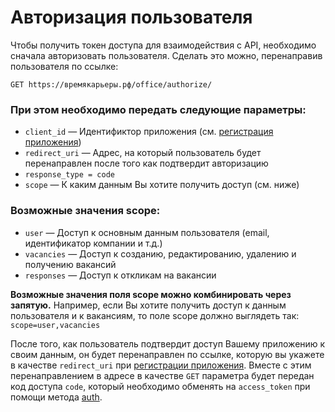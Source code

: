 # Авторизация пользователя

Чтобы получить токен доступа для взаимодействия с API, необходимо сначала авторизовать пользователя. 
Сделать это можно, перенаправив пользователя по ссылке:
```
GET https://времякарьеры.рф/office/authorize/
```

### При этом необходимо передать следующие параметры:
* `client_id` — Идентификтор приложения (см. [регистрация приложения](https://xn--80adjbxl0aeb4ii6a.xn--p1ai/wp-admin/admin.php?page=apps))
* `redirect_uri` — Адрес, на который пользователь будет перенаправлен после того как подтвердит авторизацию
* `response_type = code`
* `scope` — К каким данным Вы хотите получить доступ (см. ниже)

### Возможные значения scope:
* `user` — Доступ к основным данным пользователя (email, идентификатор компании и т.д.)
* `vacancies` — Доступ к созданию, редактированию, удалению и получению вакансий
* `responses` — Доступ к откликам на вакансии

**Возможные значения поля scope можно комбинировать через запятую.**
Например, если Вы хотите получить доступ к данным пользователя и к вакансиям, то поле scope должно выглядеть так: `scope=user,vacancies`

После того, как пользователь подтвердит доступ Вашему приложению к своим данным, он будет перенаправлен по ссылке, которую вы укажете в качестве `redirect_uri` при [регистрации приложения](https://xn--80adjbxl0aeb4ii6a.xn--p1ai/wp-admin/admin.php?page=apps). Вместе с этим перенаправлением в адресе в качестве `GET` параметра будет передан код доступа `code`, который необходимо обменять на `access_token` при помощи метода [auth](https://github.com/len0xx/career-api/blob/main/docs/auth.md).
